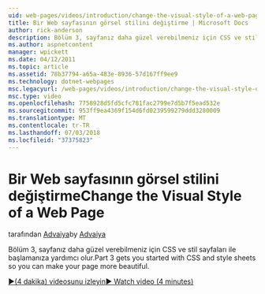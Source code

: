 ```yaml
---
uid: web-pages/videos/introduction/change-the-visual-style-of-a-web-page
title: Bir Web sayfasının görsel stilini değiştirme | Microsoft Docs
author: rick-anderson
description: Bölüm 3, sayfanız daha güzel verebilmeniz için CSS ve stil sayfaları ile başlamanıza yardımcı olur.
ms.author: aspnetcontent
manager: wpickett
ms.date: 04/12/2011
ms.topic: article
ms.assetid: 78b37794-a65a-483e-8936-57d167ff9ee9
ms.technology: dotnet-webpages
msc.legacyurl: /web-pages/videos/introduction/change-the-visual-style-of-a-web-page
msc.type: video
ms.openlocfilehash: 7758928d5fd5cfc781fac2799e7d5b7f5ead532e
ms.sourcegitcommit: 953ff9ea4369f154d6fd0239599279ddd3280009
ms.translationtype: MT
ms.contentlocale: tr-TR
ms.lasthandoff: 07/03/2018
ms.locfileid: "37375823"
---
```

<a name="change-the-visual-style-of-a-web-page"></a><span data-ttu-id="91fe2-103">Bir Web sayfasının görsel stilini değiştirme</span><span class="sxs-lookup"><span data-stu-id="91fe2-103">Change the Visual Style of a Web Page</span></span>
====================
<span data-ttu-id="91fe2-104">tarafından [Advaiya](https://twitter.com/Advaiyasolns)</span><span class="sxs-lookup"><span data-stu-id="91fe2-104">by [Advaiya](https://twitter.com/Advaiyasolns)</span></span>

<span data-ttu-id="91fe2-105">Bölüm 3, sayfanız daha güzel verebilmeniz için CSS ve stil sayfaları ile başlamanıza yardımcı olur.</span><span class="sxs-lookup"><span data-stu-id="91fe2-105">Part 3 gets you started with CSS and style sheets so you can make your page more beautiful.</span></span>

[<span data-ttu-id="91fe2-106">&#9654;(4 dakika) videosunu izleyin</span><span class="sxs-lookup"><span data-stu-id="91fe2-106">&#9654; Watch video (4 minutes)</span></span>](https://channel9.msdn.com/Blogs/ASP-NET-Site-Videos/change-the-visual-style-of-a-web-page)
